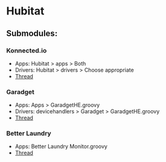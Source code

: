 # Hubitat


## Submodules:
### Konnected.io
- Apps: Hubitat > apps > Both
- Drivers: Hubitat > drivers > Choose appropriate
- [Thread](https://community.hubitat.com/t/konnected-alarm-panel-wired-alarm-system-integration/3608)
### Garadget
- Apps: Apps > GaradgetHE.groovy
- Drivers: devicehandlers > Garadget > GaradgetHE.groovy
- [Thread](https://community.hubitat.com/t/garadget-support/1560/18)
### Better Laundry
- Apps: Better Laundry Monitor.groovy
- [Thread](https://community.hubitat.com/t/better-laundry-monitor-port-update/3109)
